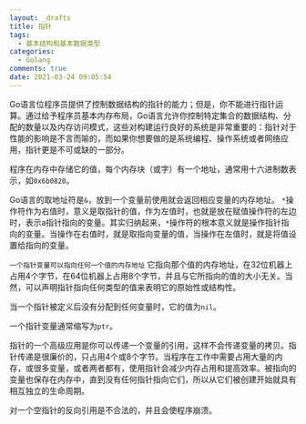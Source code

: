 ```yaml
---
layout: _drafts
title: 指针
tags:
  - 基本结构和基本数据类型
categories:
  - Golang
comments: true
date: 2021-03-24 09:05:54
---
```



Go语言位程序员提供了控制数据结构的指针的能力；但是，你不能进行指针运算。通过给予程序员基本内存布局，Go语言允许你控制特定集合的数据结构、分配的数量以及内存访问模式，这些对构建运行良好的系统是非常重要的：指针对于性能的影响是不言而喻的，而如果你想要做的是系统编程、操作系统或者网络应用，指针更是不可或缺的一部分。

程序在内存中存储它的值，每个内存块（或字）有一个地址，通常用十六进制数表示，如`0x6b0820`。

Go语言的取地址符是`&`，放到一个变量前使用就会返回相应变量的内存地址。
`*`操作符作为右值时，意义是取指针的值，作为左值时，也就是放在赋值操作符的左边时，表示a指针指向的变量。其实归纳起来，`*`操作符的根本意义就是操作指针指向的变量。当操作在右值时，就是取指向变量的值，当操作在左值时，就是将值设置给指向的变量。

`一个指针变量可以指向任何一个值的内存地址` 它指向那个值的内存地址，在32位机器上占用4个字节，在64位机器上占用8个字节，并且与它所指向的值的大小无关。当然，可以声明指针指向任何类型的值来表明它的原始性或结构性。

当一个指针被定义后没有分配到任何变量时，它的值为`nil`。

一个指针变量通常缩写为`ptr`。

指针的一个高级应用是你可以传递一个变量的引用，这样不会传递变量的拷贝。指针传递是很廉价的，只占用4个或8个字节。当程序在工作中需要占用大量的内存，或很多变量，或者两者都有，使用指针会减少内存占用和提高效率。被指向的变量也保存在内存中，直到没有任何指针指向它们，所以从它们被创建开始就具有相互独立的生命周期。

对一个空指针的反向引用是不合法的，并且会使程序崩溃。


